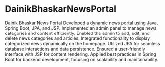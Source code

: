 # DainikBhaskarNewsPortal
Dainik Bhaskar News Portal
Developed a dynamic news portal using Java, Spring Boot, JPA, and JSP.
Implemented an admin panel to manage news categories and content efficiently.
Enabled the admin to add, edit, and delete news categories and articles.
Integrated functionality to display categorized news dynamically on the homepage.
Utilized JPA for seamless database interactions and data persistence.
Ensured a user-friendly interface with JSP for content rendering.
Applied best practices in Spring Boot for backend development, focusing on scalability and maintainability.

